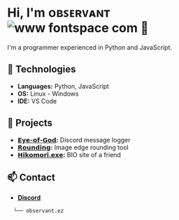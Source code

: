 # Hi, I'm ᴏʙꜱᴇʀᴠᴀɴᴛ  ![www fontspace com](https://github.com/user-attachments/assets/6e2244cd-4b5e-4dc5-aebe-61eac998dbfb)  👋

I'm a programmer experienced in Python and JavaScript.

## 🔧 Technologies
- **Languages:** Python, JavaScript
- **OS:** Linux  -  Windows
- **IDE:** VS Code

## 🚀 Projects
- **[𝗘𝘆𝗲-𝗼𝗳-𝗚𝗼𝗱](https://github.com/403observant/Eye-of-God):** Discord message logger
- **[𝗥𝗼𝘂𝗻𝗱𝗶𝗻𝗴](https://github.com/403observant/Rounding):** Image edge rounding tool
- **[𝗛𝗶𝗸𝗼𝗺𝗼𝗿𝗶.𝗲𝘅𝗲](https://github.com/403observant/hikomori.exe):** BIO site of a friend

## 📫 Contact
- [𝐃𝐢𝐬𝐜𝐨𝐫𝐝](403observant.github.io/BIO/Discord)
```markdown
  └── observant.ez 
